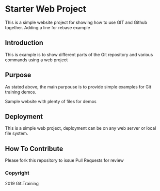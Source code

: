 # Starter Web Project

This is a simple website project for showing how to use GIT and Github together. Adding a line for rebase example

## Introduction

This is example is to show different parts of the Git repository and various commands using a web project

## Purpose

As stated above, the main purpouse is to provide simple examples for Git training demos. 

Sample website with plenty of files for demos

## Deployment

This is a simple web project, deployment can be on any web server or local file system.

## How To Contribute

Please fork this repository to issue Pull Requests for review

### Copyright

2019 Git.Training